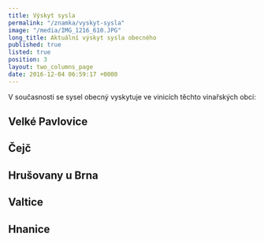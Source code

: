 ```yaml
---
title: Výskyt sysla
permalink: "/znamka/vyskyt-sysla"
image: "/media/IMG_1216_610.JPG"
long_title: Aktuální výskyt sysla obecného
published: true
listed: true
position: 3
layout: two_columns_page
date: 2016-12-04 06:59:17 +0000
---
```

V současnosti se sysel obecný vyskytuje ve vinicích těchto vinařských
obcí:

## Velké Pavlovice

## Čejč

## Hrušovany u Brna

## Valtice

## Hnanice

